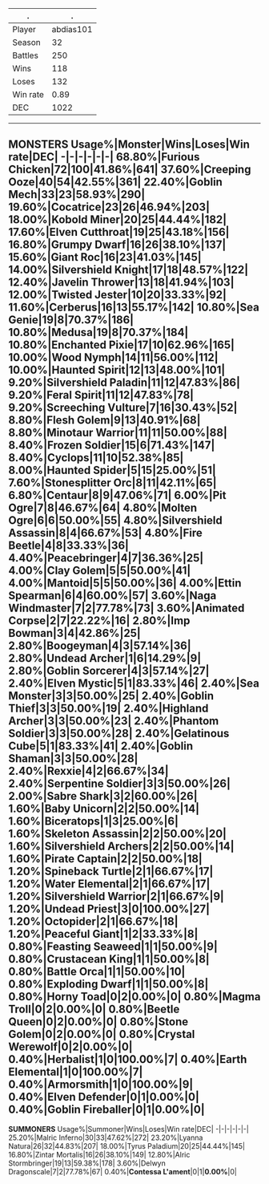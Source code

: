 .|.
-|-
Player|abdias101
Season|32
Battles|250
Wins|118
Loses|132
Win rate|0.89
DEC|1022
---
**MONSTERS**
Usage%|Monster|Wins|Loses|Win rate|DEC|
-|-|-|-|-|-|
68.80%|Furious Chicken|72|100|41.86%|641|
37.60%|Creeping Ooze|40|54|42.55%|361|
22.40%|Goblin Mech|33|23|58.93%|290|
19.60%|Cocatrice|23|26|46.94%|203|
18.00%|Kobold Miner|20|25|44.44%|182|
17.60%|Elven Cutthroat|19|25|43.18%|156|
16.80%|Grumpy Dwarf|16|26|38.10%|137|
15.60%|Giant Roc|16|23|41.03%|145|
14.00%|Silvershield Knight|17|18|48.57%|122|
12.40%|Javelin Thrower|13|18|41.94%|103|
12.00%|Twisted Jester|10|20|33.33%|92|
11.60%|Cerberus|16|13|55.17%|142|
10.80%|Sea Genie|19|8|70.37%|186|
10.80%|Medusa|19|8|70.37%|184|
10.80%|Enchanted Pixie|17|10|62.96%|165|
10.00%|Wood Nymph|14|11|56.00%|112|
10.00%|Haunted Spirit|12|13|48.00%|101|
9.20%|Silvershield Paladin|11|12|47.83%|86|
9.20%|Feral Spirit|11|12|47.83%|78|
9.20%|Screeching Vulture|7|16|30.43%|52|
8.80%|Flesh Golem|9|13|40.91%|68|
8.80%|Minotaur Warrior|11|11|50.00%|88|
8.40%|Frozen Soldier|15|6|71.43%|147|
8.40%|Cyclops|11|10|52.38%|85|
8.00%|Haunted Spider|5|15|25.00%|51|
7.60%|Stonesplitter Orc|8|11|42.11%|65|
6.80%|Centaur|8|9|47.06%|71|
6.00%|Pit Ogre|7|8|46.67%|64|
4.80%|Molten Ogre|6|6|50.00%|55|
4.80%|Silvershield Assassin|8|4|66.67%|53|
4.80%|Fire Beetle|4|8|33.33%|36|
4.40%|Peacebringer|4|7|36.36%|25|
4.00%|Clay Golem|5|5|50.00%|41|
4.00%|**Mantoid**|5|5|**50.00%**|36|
4.00%|Ettin Spearman|6|4|60.00%|57|
3.60%|Naga Windmaster|7|2|77.78%|73|
3.60%|Animated Corpse|2|7|22.22%|16|
2.80%|Imp Bowman|3|4|42.86%|25|
2.80%|Boogeyman|4|3|57.14%|36|
2.80%|Undead Archer|1|6|14.29%|9|
2.80%|Goblin Sorcerer|4|3|57.14%|27|
2.40%|**Elven Mystic**|5|1|**83.33%**|46|
2.40%|Sea Monster|3|3|50.00%|25|
2.40%|**Goblin Thief**|3|3|**50.00%**|19|
2.40%|Highland Archer|3|3|50.00%|23|
2.40%|Phantom Soldier|3|3|50.00%|28|
2.40%|Gelatinous Cube|5|1|83.33%|41|
2.40%|Goblin Shaman|3|3|50.00%|28|
2.40%|Rexxie|4|2|66.67%|34|
2.40%|Serpentine Soldier|3|3|50.00%|26|
2.00%|Sabre Shark|3|2|60.00%|26|
1.60%|Baby Unicorn|2|2|50.00%|14|
1.60%|**Biceratops**|1|3|**25.00%**|6|
1.60%|Skeleton Assassin|2|2|50.00%|20|
1.60%|Silvershield Archers|2|2|50.00%|14|
1.60%|Pirate Captain|2|2|50.00%|18|
1.20%|Spineback Turtle|2|1|66.67%|17|
1.20%|Water Elemental|2|1|66.67%|17|
1.20%|Silvershield Warrior|2|1|66.67%|9|
1.20%|Undead Priest|3|0|100.00%|27|
1.20%|Octopider|2|1|66.67%|18|
1.20%|Peaceful Giant|1|2|33.33%|8|
0.80%|**Feasting Seaweed**|1|1|**50.00%**|9|
0.80%|Crustacean King|1|1|50.00%|8|
0.80%|Battle Orca|1|1|50.00%|10|
0.80%|Exploding Dwarf|1|1|50.00%|8|
0.80%|**Horny Toad**|0|2|**0.00%**|0|
0.80%|**Magma Troll**|0|2|**0.00%**|0|
0.80%|Beetle Queen|0|2|0.00%|0|
0.80%|Stone Golem|0|2|0.00%|0|
0.80%|Crystal Werewolf|0|2|0.00%|0|
0.40%|**Herbalist**|1|0|**100.00%**|7|
0.40%|Earth Elemental|1|0|100.00%|7|
0.40%|Armorsmith|1|0|100.00%|9|
0.40%|**Elven Defender**|0|1|**0.00%**|0|
0.40%|**Goblin Fireballer**|0|1|**0.00%**|0|
---
**SUMMONERS**
Usage%|Summoner|Wins|Loses|Win rate|DEC|
-|-|-|-|-|-|
25.20%|Malric Inferno|30|33|47.62%|272|
23.20%|Lyanna Natura|26|32|44.83%|207|
18.00%|Tyrus Paladium|20|25|44.44%|145|
16.80%|Zintar Mortalis|16|26|38.10%|149|
12.80%|Alric Stormbringer|19|13|59.38%|178|
3.60%|Delwyn Dragonscale|7|2|77.78%|67|
0.40%|**Contessa L'ament**|0|1|**0.00%**|0|
